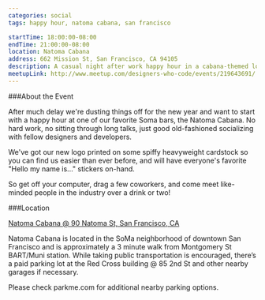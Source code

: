```yaml
---
categories: social
tags: happy hour, natoma cabana, san francisco

startTime: 18:00:00-08:00
endTime: 21:00:00-08:00
location: Natoma Cabana
address: 662 Mission St, San Francisco, CA 94105
description: A casual night after work happy hour in a cabana-themed lounge in central SOMA.
meetupLink: http://www.meetup.com/designers-who-code/events/219643691/
---
```


###About the Event

After much delay we're dusting things off for the new year and want to start with a happy hour at one of our favorite Soma bars, the Natoma Cabana. No hard work, no sitting through long talks, just good old-fashioned socializing with fellow designers and developers.

We've got our new logo printed on some spiffy heavyweight cardstock so you can find us easier than ever before, and will have everyone's favorite "Hello my name is..." stickers on-hand.

So get off your computer, drag a few coworkers, and come meet like-minded people in the industry over a drink or two!

###Location

[Natoma Cabana @ 90 Natoma St, San Francisco, CA](https://maps.google.com/maps?f=q&hl=en&q=90+Natoma+St%2C+San+Francisco%2C+CA%2C+us)

Natoma Cabana is located in the SoMa neighborhood of downtown San Francisco and is approximately a 3 minute walk from Montgomery St BART/Muni station. While taking public transportation is encouraged, there’s a paid parking lot at the Red Cross building @ 85 2nd St and other nearby garages if necessary.

Please check parkme.com for additional nearby parking options.
